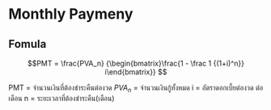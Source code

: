 # Monthly Paymeny

## Fomula

$$PMT = \frac{PVA_n} {\begin{bmatrix}\frac{1 - \frac 1 {(1+i)^n}} i\end{bmatrix}}
$$

PMT = จำนวนเงินที่ต้องชำระคืนต่องวด
$PVA_n$ = จำนวนเงินกู้ทั้งหมด
i = อัตราดอกเบี้ยต่องวด ต่อเดือน
n = ระยะเวลาที่ต้องชำระคืน(เดือน)
